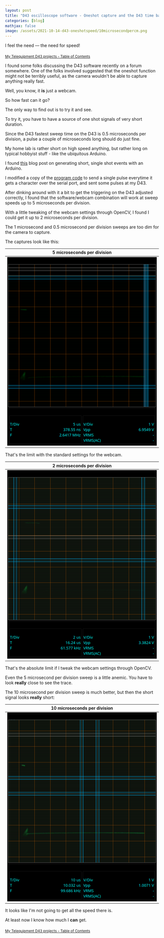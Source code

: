 ```yaml
---
layout: post
title: "D43 oscilloscope software - Oneshot capture and the D43 time base"
categories: [blog]
mathjax: false
image: /assets/2021-10-14-d43-oneshotspeed/10microsecondpercm.png
---
```

I feel the need — the need for speed!

<sub>[My Telequipment D43 projects - Table of Contents](d43toc)</sub> 

I found some folks discussing the D43 software recently on a forum somewhere.  One of the folks involved suggested that the oneshot function might not be terribly useful, as the camera wouldn't be able to capture anything really fast.

Well, you know, it **is** just a webcam.

So how fast can it go?

The only way to find out is to try it and see.

To try it, you have to have a source of one shot signals of very short duration.

Since the D43 fastest sweep time on the D43 is 0.5 microseconds per division, a pulse a couple of microseconds long should do just fine.

My home lab is rather short on high speed anything, but rather long on typical hobbyist stuff - like the ubiquitous Arduino.

I found [this](https://wp.josh.com/2015/03/05/the-perfect-pulse-some-tricks-for-generating-precise-one-shots-on-avr8/) blog post on generating short, single shot events with an Arduino.

I modified a copy of the [program code](https://github.com/bigjosh/TimerShot) to send a single pulse everytime it gets a character over the serial port, and sent some pulses at my D43.

After dinking around with it a bit to get the triggering on the D43 adjusted correctly, I found that the software/webcam combination will work at sweep speeds up to 5 microseconds per division.

With a little tweaking of the webcam settings through OpenCV, I found I could get it up to 2 microseconds per division.

The 1 microsecond and 0.5 microsecond per division sweeps are too dim for the camera to capture.

The captures look like this:

|5 microseconds per division|
|---------------------------|
|![5 microseconds per division](/assets/2021-10-14-d43-oneshotspeed/5microsecondpercm.png)|

That's the limit with the standard settings for the webcam.

|2 microseconds per division|
|---------------------------|
|![2 microseconds per division](/assets/2021-10-14-d43-oneshotspeed/2microsecondpercm.png)|

That's the absolute limit if I tweak the webcam settings through OpenCV.

Even the 5 microsecond per division sweep is a little anemic.  You have to look **really** close to see the trace.

The 10 microsecond per division sweep is much better, but then the short signal looks **really** short:

|10 microseconds per division|
|---------------------------|
|![10 microseconds per division](/assets/2021-10-14-d43-oneshotspeed/10microsecondpercm.png)|

It looks like I'm not going to get all the speed there is.

At least now I know how much I **can** get.

<sub>[My Telequipment D43 projects - Table of Contents](d43toc)</sub> 
